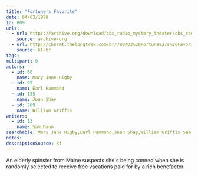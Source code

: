 ```yaml
---
title: "Fortune's Favorite"
date: 04/03/1978
id: 809
urls: 
  - url: https://archive.org/download/cbs_radio_mystery_theater/cbs_radio_mystery_theater-0801-0850.zip/cbs_radio_mystery_theater-0801-0850%2Fcbsrmt_0809_fortunes_favorite.mp3
    source: archive-org
  - url: http://cbsrmt.thelongtrek.com/br/780403%20Fortune%27s%20Favorite-WBBM.mp3
    source: kl-br
tags: 
multipart: 0
actors:  
  - id: 60
    name: Mary Jane Higby  
  - id: 95
    name: Earl Hammond  
  - id: 155
    name: Joan Shay  
  - id: 269
    name: William Griffis
writers:  
  - id: 13
    name: Sam Dann
searchable: Mary Jane Higby,Earl Hammond,Joan Shay,William Griffis Sam Dann
notes: 
descriptionSource: kf
---
```

An elderly spinster from Maine suspects she's being conned when she is randomly selected to receive free vacations paid for by a rich benefactor.